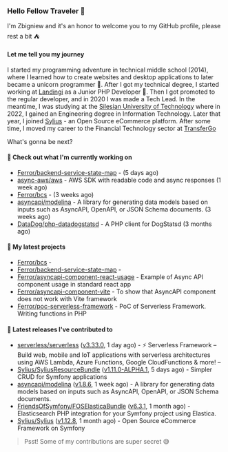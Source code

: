 ### Hello Fellow Traveler 👋

I'm Zbigniew and it's an honor to welcome you to my GitHub profile, please rest a bit ⛺️

#### Let me tell you my journey

I started my programming adventure in technical middle school (2014), where I learned how to create websites and desktop applications to later became a unicorn programmer 🦄. After I got my technical degree, I started working at [Landingi](https://github.com/landingi) as a Junior PHP Developer 🥇. Then I got promoted to the regular developer, and in 2020 I was made a Tech Lead. In the meantime, I was studying at the [Silesian University of Technology](https://www.polsl.pl/en/) where in 2022, I gained an Engineering degree in Information Technology. Later that year, I joined [Sylius](https://github.com/sylius) - an Open Source eCommerce platform. After some time, I moved my career to the Financial Technology sector at [TransferGo](https://github.com/transfergo)

What's gonna be next?

#### 👷 Check out what I'm currently working on

- [Ferror/backend-service-state-map](https://github.com/Ferror/backend-service-state-map) -  (5 days ago)
- [async-aws/aws](https://github.com/async-aws/aws) - AWS SDK with readable code and async responses (1 week ago)
- [Ferror/bcs](https://github.com/Ferror/bcs) -  (3 weeks ago)
- [asyncapi/modelina](https://github.com/asyncapi/modelina) - A library for generating data models based on inputs such as AsyncAPI, OpenAPI, or JSON Schema documents. (3 weeks ago)
- [DataDog/php-datadogstatsd](https://github.com/DataDog/php-datadogstatsd) - A PHP client for DogStatsd (3 months ago)

#### 🌱 My latest projects

- [Ferror/bcs](https://github.com/Ferror/bcs) - 
- [Ferror/backend-service-state-map](https://github.com/Ferror/backend-service-state-map) - 
- [Ferror/asyncapi-component-react-usage](https://github.com/Ferror/asyncapi-component-react-usage) - Example of Async API component usage in standard react app
- [Ferror/asyncapi-component-vite](https://github.com/Ferror/asyncapi-component-vite) - To show that AsyncAPI component does not work with Vite framework
- [Ferror/poc-serverless-framework](https://github.com/Ferror/poc-serverless-framework) - PoC of Serverless Framework. Writing functions in PHP

#### 🔭 Latest releases I've contributed to

- [serverless/serverless](https://github.com/serverless/serverless) ([v3.33.0](https://github.com/serverless/serverless/releases/tag/v3.33.0), 1 day ago) - ⚡ Serverless Framework – Build web, mobile and IoT applications with serverless architectures using AWS Lambda, Azure Functions, Google CloudFunctions &amp; more! – 
- [Sylius/SyliusResourceBundle](https://github.com/Sylius/SyliusResourceBundle) ([v1.11.0-ALPHA.1](https://github.com/Sylius/SyliusResourceBundle/releases/tag/v1.11.0-ALPHA.1), 5 days ago) - Simpler CRUD for Symfony applications
- [asyncapi/modelina](https://github.com/asyncapi/modelina) ([v1.8.6](https://github.com/asyncapi/modelina/releases/tag/v1.8.6), 1 week ago) - A library for generating data models based on inputs such as AsyncAPI, OpenAPI, or JSON Schema documents.
- [FriendsOfSymfony/FOSElasticaBundle](https://github.com/FriendsOfSymfony/FOSElasticaBundle) ([v6.3.1](https://github.com/FriendsOfSymfony/FOSElasticaBundle/releases/tag/v6.3.1), 1 month ago) - Elasticsearch PHP integration for your Symfony project using Elastica.
- [Sylius/Sylius](https://github.com/Sylius/Sylius) ([v1.12.8](https://github.com/Sylius/Sylius/releases/tag/v1.12.8), 1 month ago) - Open Source eCommerce Framework on Symfony

>
> Psst! Some of my contributions are super secret 😅
>
